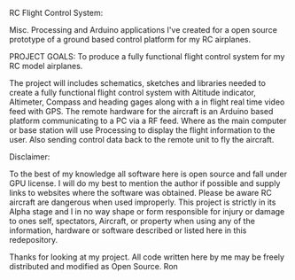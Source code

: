 RC Flight Control System:

Misc. Processing and Arduino applications I've created for a open source prototype of a ground based control
platform for my RC airplanes.

PROJECT GOALS: To produce a fully functional flight control system for my RC model airplanes.

The project will includes schematics, sketches and libraries needed to create a fully functional flight control
system with Altitude indicator, Altimeter, Compass and heading gages along with a in flight real time video feed
with GPS. The remote hardware for the aircraft is an Arduino based platform communicating to a PC via a RF feed.
Where as the main computer or base station will use Processing to display the flight information to the user.
Also sending control data back to the remote unit to fly the aircraft.

Disclaimer:

  To the best of my knowledge all software here is open source and fall under GPU license. I will do my best to
mention the author if possible and supply links to websites where the software was obtained.
  Please be aware RC aircraft are dangerous when used improperly. This project is strictly in its Alpha stage
and I in no way shape or form responsible for injury or damage to ones self, spectators, Aircraft, or property
when using any of the information, hardware or software described or listed here in this redepository.

Thanks for looking at my project. All code written here by me may be freely distributed and modified as Open Source.
Ron
